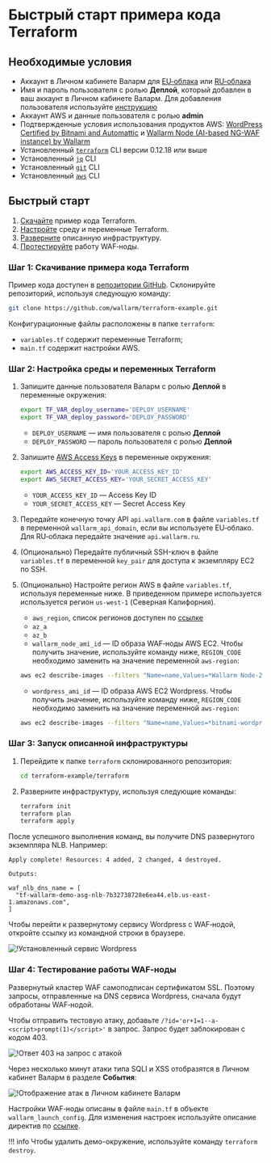 # Быстрый старт примера кода Terraform

## Необходимые условия

* Аккаунт в Личном кабинете Валарм для [EU‑облака](https://my.wallarm.com/) или [RU‑облака](https://my.wallarm.ru/)
* Имя и пароль пользователя с ролью **Деплой**, который добавлен в ваш аккаунт в Личном кабинете Валарм. Для добавления пользователя используйте [инструкцию](../../../../user-guides/settings/users.md#create-a-user)
* Аккаунт AWS и данные пользователя с ролью **admin**
* Подтвержденные условия использования продуктов AWS: [WordPress Certified by Bitnami and Automattic](https://aws.amazon.com/marketplace/server/procurement?productId=7d426cb7-9522-4dd7-a56b-55dd8cc1c8d0) и [Wallarm Node (AI-based NG-WAF instance) by Wallarm](https://aws.amazon.com/marketplace/server/procurement?productId=34faafd7-601d-43ac-8d22-3f2d839028c5)
* Установленный [`terraform`](https://learn.hashicorp.com/terraform/getting-started/install.html) CLI версии 0.12.18 или выше
* Установленный [`jq`](https://stedolan.github.io/jq/download/) CLI
* Установленный [`git`](https://git-scm.com/book/en/v2/Getting-Started-Installing-Git) CLI
* Установленный [`aws`](https://docs.aws.amazon.com/cli/latest/userguide/cli-chap-install.html) CLI

## Быстрый старт

1. [Скачайте](#шаг-1-скачивание-примера-кода-terraform) пример кода Terraform.
2. [Настройте](#шаг-2-настройка-среды-и-переменных-terraform) среду и переменные Terraform.
3. [Разверните](#шаг-3-запуск-описанной-инфраструктуры) описанную инфраструктуру.
4. [Протестируйте](#шаг-4-тестирование-работы-wafноды) работу WAF‑ноды.

### Шаг 1: Скачивание примера кода Terraform

Пример кода доступен в [репозитории GitHub](https://github.com/wallarm/terraform-example). Склонируйте репозиторий, используя следующую команду:

``` bash
git clone https://github.com/wallarm/terraform-example.git
```

Конфигурационные файлы расположены в папке `terraform`:

* `variables.tf` содержит переменные Terraform;
* `main.tf` содержит настройки AWS.

### Шаг 2: Настройка среды и переменных Terraform

1. Запишите данные пользователя Валарм с ролью **Деплой** в переменные окружения:
    ``` bash
    export TF_VAR_deploy_username='DEPLOY_USERNAME'
    export TF_VAR_deploy_password='DEPLOY_PASSWORD'
    ```
    * `DEPLOY_USERNAME` — имя пользователя с ролью **Деплой**
    * `DEPLOY_PASSWORD` — пароль пользователя с ролью **Деплой**
2. Запишите [AWS Access Keys](https://docs.aws.amazon.com/general/latest/gr/aws-sec-cred-types.html#access-keys-and-secret-access-keys) в переменные окружения:
    ``` bash
    export AWS_ACCESS_KEY_ID='YOUR_ACCESS_KEY_ID'
    export AWS_SECRET_ACCESS_KEY='YOUR_SECRET_ACCESS_KEY'
    ```
    * `YOUR_ACCESS_KEY_ID` — Access Key ID
    * `YOUR_SECRET_ACCESS_KEY` —  Secret Access Key
3. Передайте конечную точку API `api.wallarm.com` в файле `variables.tf` в переменной `wallarm_api_domain`, если вы используете EU‑облако. Для RU‑облака передайте значение `api.wallarm.ru`.
4. (Опционально) Передайте публичный SSH-ключ в файле `variables.tf` в переменной `key_pair` для доступа к экземпляру EC2 по SSH.
5. (Опционально) Настройте регион AWS в файле `variables.tf`, используя переменные ниже. В приведенном примере используется используется регион `us-west-1` (Северная Калифорния).
    * `aws_region`, список регионов доступен по [ссылке](https://docs.aws.amazon.com/AmazonRDS/latest/UserGuide/Concepts.RegionsAndAvailabilityZones.html)
    * `az_a`
    * `az_b`
    * `wallarm_node_ami_id` — ID образа WAF‑ноды AWS EC2. Чтобы получить значение, используйте команду ниже, `REGION_CODE` необходимо заменить на значение переменной `aws-region`:
    ``` bash
    aws ec2 describe-images --filters "Name=name,Values=*Wallarm Node-2.14*" --region REGION_CODE | jq -r '.Images[] | "\(.ImageId)"'
    ```

    * `wordpress_ami_id` — ID образа AWS EC2 Wordpress. Чтобы получить значение, используйте команду ниже, `REGION_CODE` необходимо заменить на значение переменной `aws-region`:
    ``` bash
    aws ec2 describe-images --filters "Name=name,Values=*bitnami-wordpress-5.3.2-3-linux-ubuntu-16.04*" --region REGION_CODE | jq -r '.Images[] | "\(.ImageId)"'
    ```

### Шаг 3: Запуск описанной инфраструктуры

1. Перейдите к папке `terraform` склонированного репозитория:
    ``` bash
    cd terraform-example/terraform
    ```
2. Разверните инфраструктуру, используя следующие команды:

    ``` bash
    terraform init
    terraform plan
    terraform apply
    ```

После успешного выполнения команд, вы получите DNS развернутого экземпляра NLB. Например:

```
Apply complete! Resources: 4 added, 2 changed, 4 destroyed.

Outputs:

waf_nlb_dns_name = [
  "tf-wallarm-demo-asg-nlb-7b32738728e6ea44.elb.us-east-1.amazonaws.com",
]
```

Чтобы перейти к развернутому сервису Wordpress с WAF‑нодой, откройте ссылку из командной строки в браузере.

![!Установленный сервис Wordpress](../../../../images/admin-guides/configuration-guides/terraform-guide/opened-dns-wordress.png)

### Шаг 4: Тестирование работы WAF‑ноды

Развернутый кластер WAF самоподписан сертификатом SSL. Поэтому запросы, отправленные на DNS сервиса Wordpress, сначала будут обработаны WAF‑нодой.

Чтобы отправить тестовую атаку, добавьте `/?id='or+1=1--a-<script>prompt(1)</script>'` в запрос. Запрос будет заблокирован с кодом 403.

![!Ответ 403 на запрос с атакой](../../../../images/admin-guides/configuration-guides/terraform-guide/attacked-source.png)

Через несколько минут атаки типа SQLI и XSS отобразятся в Личном кабинет Валарм в разделе **События**:

![!Отображение атак в Личном кабинете Валарм](../../../../images/admin-guides/configuration-guides/terraform-guide/wallarm-account-with-attacks.png)

Настройки WAF‑ноды описаны в файле `main.tf` в объекте `wallarm_launch_config`. Для изменения настроек используйте описание директив по [ссылке](../../../configure-parameters-ru.md).

!!! info
    Чтобы удалить демо-окружение, используйте команду `terraform destroy`.